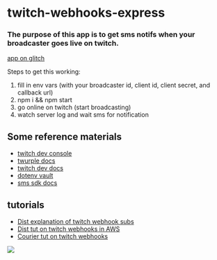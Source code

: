 # twitch-webhooks-express

### The purpose of this app is to get sms notifs when your broadcaster goes live on twitch.

[app on glitch](https://glitch.com/edit/#!/aware-ash-clove)

Steps to get this working:

1. fill in env vars (with your broadcaster id, client id, client secret, and callback url)
2. npm i && npm start
3. go online on twitch (start broadcasting)
4. watch server log and wait sms for notification

## Some reference materials

- [twitch dev console](https://dev.twitch.tv/console/)
- [twurple docs](https://twurple.js.org/)
- [twitch dev docs](https://dev.twitch.tv/docs/eventsub/manage-subscriptions)
- [dotenv vault](https://ui.dotenv.org/)
- [sms sdk docs](https://dashboard.nexmo.com/getting-started/sms)

## tutorials

- [Dist explanation of twitch webhook subs](https://discuss.dev.twitch.tv/t/attempting-to-understand-how-twitch-webhooks-work-with-discord-webhooks/28121/2)
- [Dist tut on twitch webhooks in AWS](https://github.com/thedist/Twitch-Webhook-AWS-Tutorial)
- [Courier tut on twitch webhooks](https://www.courier.com/blog/how-to-handle-real-time-twitch-events/)

<img src="./twitch-webhooks-sub.png">

